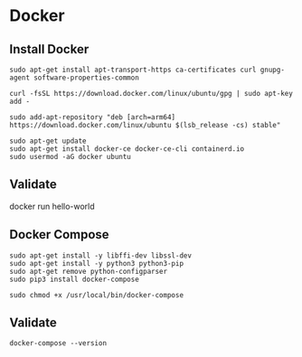 # Docker 

## Install Docker

```
sudo apt-get install apt-transport-https ca-certificates curl gnupg-agent software-properties-common

curl -fsSL https://download.docker.com/linux/ubuntu/gpg | sudo apt-key add -

sudo add-apt-repository "deb [arch=arm64] https://download.docker.com/linux/ubuntu $(lsb_release -cs) stable"

sudo apt-get update  
sudo apt-get install docker-ce docker-ce-cli containerd.io  
sudo usermod -aG docker ubuntu  
```

##  Validate 
docker run hello-world  

## Docker Compose 

```
sudo apt-get install -y libffi-dev libssl-dev  
sudo apt-get install -y python3 python3-pip  
sudo apt-get remove python-configparser  
sudo pip3 install docker-compose  

sudo chmod +x /usr/local/bin/docker-compose  
```

## Validate
```
docker-compose --version 
``` 